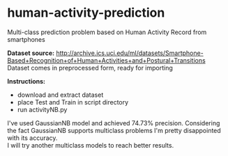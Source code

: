 # human-activity-prediction
Multi-class prediction problem based on Human Activity Record from smartphones

**Dataset source:** http://archive.ics.uci.edu/ml/datasets/Smartphone-Based+Recognition+of+Human+Activities+and+Postural+Transitions  
Dataset comes in preprocessed form, ready for importing  

**Instructions:**  
- download and extract dataset  
- place Test and Train in script directory  
- run activityNB.py  

I've used GaussianNB model and achieved 74.73% precision. Considering the fact GaussianNB supports multiclass problems I'm pretty disappointed with its accuracy.  
I will try another multiclass models to reach better results.
